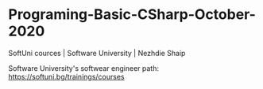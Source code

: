 # Programing-Basic-CSharp-October-2020
SoftUni cources | Software University | Nezhdie Shaip

Software University's softwear engineer path: https://softuni.bg/trainings/courses
